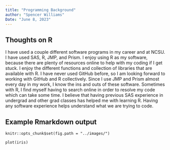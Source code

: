 ```yaml
---
title: "Programming Background"
author: "Spencer Williams"
Date: "June 8, 2023"
---
```


## Thoughts on R

I have used a couple different software programs in my career and at NCSU. I have used SAS, R, JMP, and Prism. I enjoy using R as my software, because there are plenty of resources online to help with my coding if I get stuck. I enjoy the different functions and collection of libraries that are available with R. I have never used GitHub before, so I am looking forward to working with GitHub and R collectively. Since I use JMP and Prism almost every day in my work, I know the ins and outs of these software. Sometimes with R, I find myself having to search online in order to resolve my code which can take some time. I believe that having previous SAS experience in undergrad and other grad classes has helped me with learning R. Having any software experience helps understand what we are trying to code.

## Example Rmarkdown output
```
knitr::opts_chunk$set(fig.path = "../images/")
```

```
plot(iris)
```
